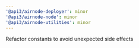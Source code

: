 ```yaml
---
'@api3/airnode-deployer': minor
'@api3/airnode-node': minor
'@api3/airnode-utilities': minor
---
```


Refactor constants to avoid unexpected side effects
